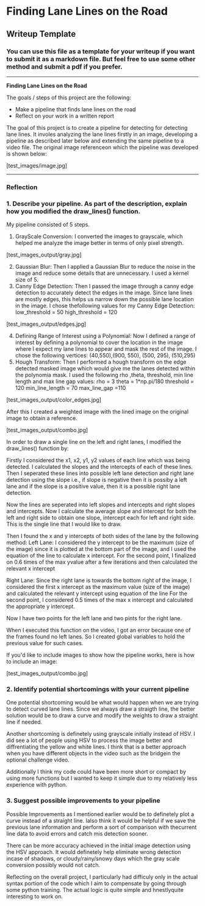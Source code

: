 # **Finding Lane Lines on the Road** 

## Writeup Template

### You can use this file as a template for your writeup if you want to submit it as a markdown file. But feel free to use some other method and submit a pdf if you prefer.

---

**Finding Lane Lines on the Road**

The goals / steps of this project are the following:
* Make a pipeline that finds lane lines on the road
* Reflect on your work in a written report



The goal of this project is to create a pipeline for detecting for detecting lane lines. It involes analyzing the lane lines firstly in an image, developing a pipeline as described later below and extending the same pipeline to a video file. The original image referenceon which the pipeline was developed is shown below:

[test_images/image.jpg]

---

### Reflection

### 1. Describe your pipeline. As part of the description, explain how you modified the draw_lines() function.

My pipeline consisted of 5 steps. 

1. GrayScale Conversion: I converted the images to grayscale, which helped me analyze the image better in terms of only pixel strength.

[test_images_output/gray.jpg]

2. Gaussian Blur: Then I applied a Gaussian Blur to reduce the noise in the image and reduce some details that are unnecessary. I used a kernel size of 5.
3. Canny Edge Detection: Then I passed the image through a canny edge detection to accurately detect the edges in the image. Since lane lines are mostly edges, this helps us narrow down the possible lane location in the image. I chose thefollowing values for my Canny Edge Detection:
low_threshold = 50
high_threshold = 120

[test_images_output/edges.jpg]

4. Defining Range of Interest using a Polynomial: Now I defined a range of interest by defining a polynomial to cover the location in the image where I expect my lane lines to appear and mask the rest of the image. I chose the following vertices:
(40,550),(900, 550), (500, 295), (510,295)
5. Hough Transform: Then I performed a hough transform on the edge detected masked image which would give me the lanes detected within the polynomia mask. I used the following rho ,theta, threshold, min line length and max line gap values:
rho = 3
theta = 1*np.pi/180
threshold = 120
min_line_length = 70
max_line_gap =110

[test_images_output/color_edges.jpg]

After this I created a weighted image with the lined image on the original image to obtain a reference.

[test_images_output/combo.jpg]

In order to draw a single line on the left and right lanes, I modified the draw_lines() function by:

Firstly I considered the x1, x2, y1, y2 values of each line which was being detected. I calculated the slopes and the intercepts of each of these lines. Then I seperated these lines into possible left lane detection and right lane detection using the slope i.e., if slope is negative then it is possiby a left lane and if the slope is a positive value, then it is a possible right lane detection.

Now the lines are seperated into left slopes and intercepts and right slopes and intercepts. Now I calculate the average slope and intercept for both the left and right side to obtain one slope, intercept each for left and right side. This is the single line that I would like to draw.

Then I found the x and y intercepts of both sides of the lane by the following method:
Left Lane: I considered the y intercept to be the maximum (size of the image) since it is plotted at the bottom part of the image, and I used the equation of the line to calculate x intercept.
For the second point, I finalized on 0.6 times of the max yvalue after a few iterations and then calculated the relevant x intercept

Right Lane: Since the right lane is towards the bottom right of the image, I considered the first x intercept as the maximum value (size of the image) and calculated the relevant y intercept using equation of the line
For the second point, I considered 0.5 times of the max x intercept and calculated the appropriate y intercept.

Now I have two points for the left lane and two pints for the right lane.

When I executed this function on the video, I got an error because one of the frames found no left lanes. So I created global variables to hold the previous value for such cases.


If you'd like to include images to show how the pipeline works, here is how to include an image: 

[test_images_output/combo.jpg]


### 2. Identify potential shortcomings with your current pipeline


One potential shortcoming would be what would happen when we are trying to detect curved lane lines. Since we always draw a straigth line, the better solution would be to draw a curve and modify the weights to draw a straight line if needed.

Another shortcoming is definetely using grayscale initially instead of HSV. I did see a lot of people using HSV to process the image better and diffrentiating the yellow and white lines. I think that is a better approach when you have different objects in the video such as the bridgein the optional challenge video.

Additionally I think my code could have been more short or compact by using more functions but I wanted to keep it simple due to my relatively less experience with python.


### 3. Suggest possible improvements to your pipeline

Possible Improvements as I mentioned earlier would be to definetely plot a curve instead of a straight line. Ialso think it would be helpful if we save the previous lane information and perform a sort of comparison with thecurrent line data to avoid errors and catch mis detection sooner.

There can be more accuracy achieved in the initial image detection using the HSV approach. It would definetely help eliminate wrong detection incase of shadows, or cloudy/rainy/snowy days which the gray scale conversion possibly would not catch.

Reflecting on the overall project, I particularly had difficuly only in the actual syntax portion of the code which I aim to compensate by going through some python training. The actual logic is quite simple and hnestlyquite interesting to work on.

